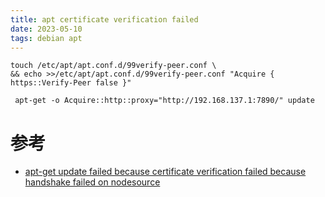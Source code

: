 ```yaml
---
title: apt certificate verification failed
date: 2023-05-10  
tags: debian apt
---
```


```shell
touch /etc/apt/apt.conf.d/99verify-peer.conf \
&& echo >>/etc/apt/apt.conf.d/99verify-peer.conf "Acquire { https::Verify-Peer false }"

 apt-get -o Acquire::http::proxy="http://192.168.137.1:7890/" update

```

# 参考

- [apt-get update failed because certificate verification failed because handshake failed on nodesource](https://askubuntu.com/questions/1095266/apt-get-update-failed-because-certificate-verification-failed-because-handshake)